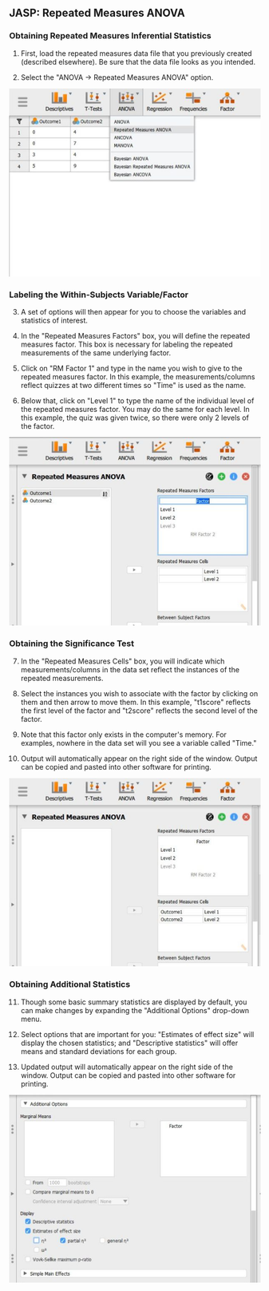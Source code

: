 ## JASP: Repeated Measures ANOVA 

### Obtaining Repeated Measures Inferential Statistics

1. First, load the repeated measures data file that you previously created (described elsewhere). Be sure that the data file looks as you intended. 

2. Select the "ANOVA → Repeated Measures ANOVA" option.

<p align="center"><kbd><img src="repeated1.png"></kbd></p>

### Labeling the Within-Subjects Variable/Factor

3. A set of options will then appear for you to choose the variables and statistics of interest.

4. In the "Repeated Measures Factors" box, you will define the repeated measures factor. This box is necessary for labeling the repeated measurements of the same underlying factor.

5. Click on "RM Factor 1" and type in the name you wish to give to the repeated measures factor. In this example, the measurements/columns reflect quizzes at two different times so "Time" is used as the name.

6. Below that, click on "Level 1" to type the name of the individual level of the repeated measures factor. You may do the same for each level. In this example, the quiz was given twice, so  there were only 2 levels of the factor.

<p align="center"><kbd><img src="repeated2.png"></kbd></p>

### Obtaining the Significance Test

7. In the "Repeated Measures Cells" box, you will indicate which measurements/columns in the data set reflect the instances of the repeated measurements.

8. Select the instances you wish to associate with the factor by clicking on them and then arrow to move them. In this example, "t1score" reflects the first level of the factor and "t2score"  reflects the second level of the factor.

9. Note that this factor only exists in the computer's memory. For examples, nowhere in the data set will you see a variable called "Time."

10. Output will automatically appear on the right side of the window. Output can be copied and pasted into other software for printing.

<p align="center"><kbd><img src="repeated3.png"></kbd></p>

### Obtaining Additional Statistics

11. Though some basic summary statistics are displayed by default, you can make changes by expanding the "Additional Options" drop-down menu.

12. Select options that are important for you: "Estimates of effect size" will display the chosen statistics; and "Descriptive statistics" will offer means and standard deviations for each group.

13. Updated output will automatically appear on the right side of the window. Output can be copied and pasted into other software for printing.

<p align="center"><kbd><img src="repeated4.png"></kbd></p>

